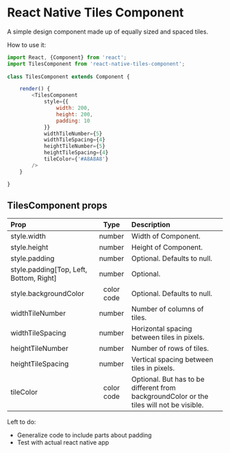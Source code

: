 # React Native Tiles Component
A simple design component made up of equally sized and spaced tiles.

How to use it:

```js
import React, {Component} from 'react';
import TilesComponent from 'react-native-tiles-component';
	
class TilesComponent extends Component {

	render() {
	 	<TilesComponent
	 		style={{
	 			width: 200, 
	 			height: 200, 
	 			padding: 10
	 		}}
	 		widthTileNumber={5}
	 		widthTileSpacing={4}
	 		heightTileNumber={5}
	 		heightTileSpacing={4}
	 		tileColor={'#A8A8A8'}
	 	/>
	}

}

```

## TilesComponent props
| Prop | Type | Description |
:----------------- |:-----------:| :-----|
| style.width | number | Width of Component. |
| style.height | number | Height of Component.  |
| style.padding | number | Optional. Defaults to null. |
| style.padding[Top, Left, Bottom, Right] | number | Optional. |
| style.backgroundColor | color code | Optional. Defaults to null. |
| widthTileNumber | number | Number of columns of tiles. |
| widthTileSpacing | number | Horizontal spacing between tiles in pixels. |
| heightTileNumber | number | Number of rows of tiles. |
| heightTileSpacing | number | Vertical spacing between tiles in pixels. |
| tileColor | color code | Optional. But has to be different from backgroundColor or the tiles will not be visible. |

Left to do: 
- Generalize code to include parts about padding
- Test with actual react native app